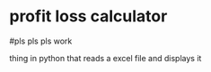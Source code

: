 # profit loss calculator
#pls pls pls work

thing in python that reads a excel file and displays it
